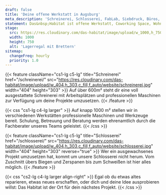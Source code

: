 ```yaml
---
draft: false
title: 'Deine offene Werkstatt in Augsburg'
meta_description: 'Schreinerei, Schlosserei, FabLab, Siebdruck, Büros, Coworking und mehr auf über 1000 m². Lebensraum für deine Projekte.'
statement: Das&nbsp;Habitat ist offene Werkstatt, Coworking Space, Wohnzimmer für Macher, und Lebensraum für Visionäre, ein Zuhause für alle. Das&nbsp;Habitat ist der Ort an dem alles möglich wird.
stage:
  src: https://res.cloudinary.com/das-habitat/image/upload/w_1000,h_750,c_fill,f_auto/website/start.jpg
  width: 1000
  height: 750
  alt: 'Lagerregal mit Brettern'
sitemap:
  changeFreq: hourly
  priority: 1.0
---
```


{{< feature className="cs1-lg c5-lg" title="Schreinerei" href="/schreinerei/" src="https://res.cloudinary.com/das-habitat/image/upload/w_404,h_303,c_fill,f_auto/website/schreinerei.jpg" width="404" height="303" >}}
Auf über 600m² steht dir eine voll ausgestattete Schreinerei mit Arbeitsplätzen und professionellen Maschinen zur Verfügung um deine Projekte umzusetzen.
{{< /feature >}}

{{< css "cs1-lg c4-lg larger" >}}
Auf knapp 1000 m² stellen wir in verschiedenen Werkstätten professionelle Maschinen und Werkzeuge bereit. Schulung, Betreuung und Beratung werden ehrenamtlich durch die Fachberater unseres Teams geleistet.
{{< /css >}}

{{< feature className="cs1-lg c5-lg" title="Schlosserei" href="/schlosserei/" src="https://res.cloudinary.com/das-habitat/image/upload/w_404,h_303,c_fill,f_auto/website/schlosserei.jpg" width="404" height="303" reverse="true" >}}
Wer ein ausgewachsenes Projekt umzusetzen hat, kommt um unsere Schlosserei nicht herum. Vom Zuschnitt übers Biegen und Zerspanen bis zum Schweißen ist hier alles möglich.
{{< /feature >}}

{{< css "cs2-lg c4-lg larger align-right" >}}
Egal ob du etwas altes reparieren, etwas neues erschaffen, oder dich und deine Idee ausprobieren willst: Das Habitat ist der Ort für dein nächstes Projekt.
{{< /css >}}
